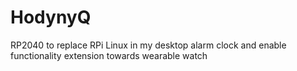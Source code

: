 # HodynyQ
RP2040 to replace RPi Linux in my desktop alarm clock and enable functionality extension towards wearable watch

